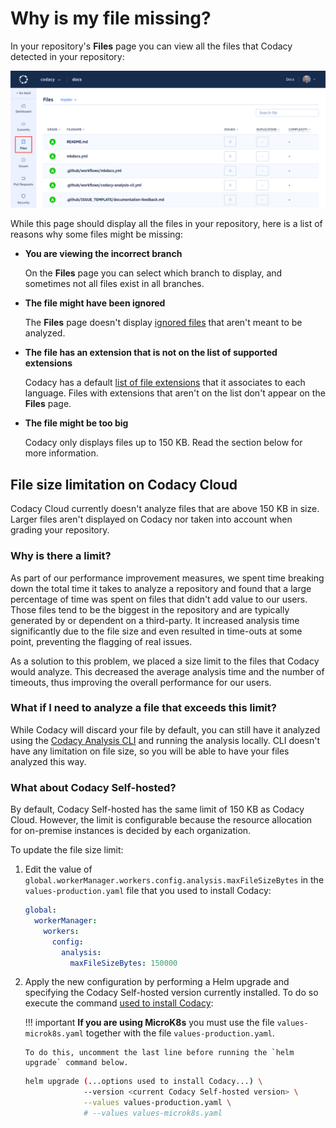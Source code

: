 # Why is my file missing?

In your repository's **Files** page you can view all the files that Codacy detected in your repository:

![Repository files](images/repository-files.png)

While this page should display all the files in your repository, here is a list of reasons why some files might be missing:

-   **You are viewing the incorrect branch**

    On the **Files** page you can select which branch to display, and sometimes not all files exist in all branches.

-   **The file might have been ignored**

    The **Files** page doesn't display [ignored files](../../repositories-configure/ignore-files-from-codacy-analysis.md) that aren't meant to be analyzed.

-   **The file has an extension that is not on the list of supported extensions**

    Codacy has a default [list of file extensions](../../repositories-configure/file-extensions.md) that it associates to each language. Files with extensions that aren't on the list don't appear on the **Files** page.

-   **The file might be too big**

    Codacy only displays files up to 150 KB. Read the section below for more information.

## File size limitation on Codacy Cloud

Codacy Cloud currently doesn't analyze files that are above 150 KB in size. Larger files aren't displayed on Codacy nor taken into account when grading your repository.

### Why is there a limit?

As part of our performance improvement measures, we spent time breaking down the total time it takes to analyze a repository and found that a large percentage of time was spent on files that didn't add value to our users. Those files tend to be the biggest in the repository and are typically generated by or dependent on a third-party. It increased analysis time significantly due to the file size and even resulted in time-outs at some point, preventing the flagging of real issues.

As a solution to this problem, we placed a size limit to the files that Codacy would analyze. This decreased the average analysis time and the number of timeouts, thus improving the overall performance for our users.

### What if I need to analyze a file that exceeds this limit?

While Codacy will discard your file by default, you can still have it analyzed using the [Codacy Analysis CLI](../../related-tools/local-analysis/running-local-analysis.md) and running the analysis locally. CLI doesn't have any limitation on file size, so you will be able to have your files analyzed this way.

### What about Codacy Self-hosted?

By default, Codacy Self-hosted has the same limit of 150 KB as Codacy Cloud. However, the limit is configurable because the resource allocation for on-premise instances is decided by each organization.

To update the file size limit:

1.  Edit the value of `global.workerManager.workers.config.analysis.maxFileSizeBytes` in the `values-production.yaml` file that you used to install Codacy:

    ```yaml
    global:
      workerManager:
        workers:
          config:
            analysis:
              maxFileSizeBytes: 150000
    ```

1.  Apply the new configuration by performing a Helm upgrade and specifying the Codacy Self-hosted version currently installed. To do so execute the command [used to install Codacy](../../chart/index.md#helm-upgrade):

    !!! important
        **If you are using MicroK8s** you must use the file `values-microk8s.yaml` together with the file `values-production.yaml`.

        To do this, uncomment the last line before running the `helm upgrade` command below.

    ```bash
    helm upgrade (...options used to install Codacy...) \
                 --version <current Codacy Self-hosted version> \
                 --values values-production.yaml \
                 # --values values-microk8s.yaml
    ```
